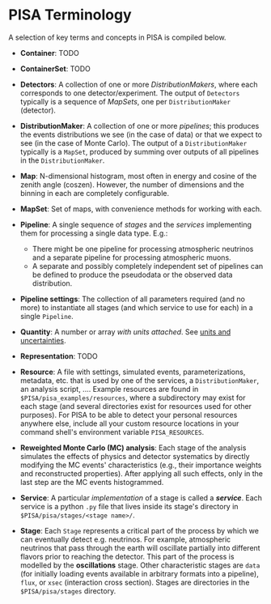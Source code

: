 # PISA Terminology
A selection of key terms and concepts in PISA is compiled below.

* **Container**: TODO

* **ContainerSet**: TODO

* **Detectors**: A collection of one or more *DistributionMakers*, where each corresponds to one detector/experiment. The output of `Detectors` typically is a sequence of *MapSets*, one per `DistributionMaker` (detector).

* **DistributionMaker**: A collection of one or more *pipelines*; this produces the events distributions we see (in the case of data) or that we expect to see (in the case of Monte Carlo). The output of a `DistributionMaker` typically is a `MapSet`, produced by summing over outputs of all pipelines in the `DistributionMaker`.

* **Map**: N-dimensional histogram, most often in energy and cosine of the zenith angle (coszen). However, the number of dimensions and the binning in each are completely configurable.

* **MapSet**: Set of maps, with convenience methods for working with each.

* **Pipeline**: A single sequence of *stages* and the *services* implementing them for processing a single data type. E.g.:
  * There might be one pipeline for processing atmospheric neutrinos and a separate pipeline for processing atmospheric muons.
  * A separate and possibly completely independent set of pipelines can be defined to produce the pseudodata or the observed data distribution.

* **Pipeline settings**: The collection of all parameters required (and no more) to instantiate all stages (and which service to use for each) in a single `Pipeline`.

* **Quantity**: A number or array *with units attached*. See [units and uncertainties](units_and_uncertainties.md).

* **Representation**: TODO

* **Resource**: A file with settings, simulated events, parameterizations, metadata, etc. that is used by one of the services, a `DistributionMaker`, an analysis script, .... Example resources are found in `$PISA/pisa_examples/resources`, where a subdirectory may exist for each stage (and several directories exist for resources used for other purposes). For PISA to be able to detect your personal resources anywhere else, include all your custom resource locations in your command shell's environment variable `PISA_RESOURCES`.

* **Reweighted Monte Carlo (MC) analysis**: Each stage of the analysis simulates the effects of physics and detector systematics by directly modifying the MC events' characteristics (e.g., their importance weights and reconstructed properties). After applying all such effects, only in the last step are the MC events histogrammed.

* **Service**: A particular *implementation* of a stage is called a ***service***. Each service is a python `.py` file that lives inside its stage's directory in `$PISA/pisa/stages/<stage name>/`.

* **Stage**: Each `Stage` represents a critical part of the process by which we can eventually detect e.g. neutrinos. For example, atmospheric neutrinos that pass through the earth will oscillate partially into different flavors prior to reaching the detector. This part of the process is modelled by the **oscillations** stage. Other characteristic stages are `data` (for initially loading events available in arbitrary formats into a pipeline), `flux`, or `xsec` (interaction cross section). Stages are directories in the `$PISA/pisa/stages` directory.

